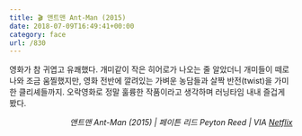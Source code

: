 ```yaml
---
title: 🎬 앤트맨 Ant-Man (2015)
date: 2018-07-09T16:49:41+00:00
category: face
url: /830
---
```


영화가 참 귀엽고 유쾌했다. 개미같이 작은 히어로가 나오는 줄 알았더니 개미들이 떼로 나와 조금 움찔했지만, 영화 전반에 깔려있는 가벼운 농담들과 살짝 반전(twist)을 가미한 클리셰들까지. 오락영화로 정말 훌륭한 작품이라고 생각하며 러닝타임 내내 즐겁게 봤다.

<p style="text-align:right">
  <em>앤트맨 Ant-Man (2015) | 페이튼 리드 Peyton Reed</em><em>&nbsp;| VIA <a href="http://netflix.com" target="_blank" rel="noreferrer noopener">Netflix</a></em>
</p>